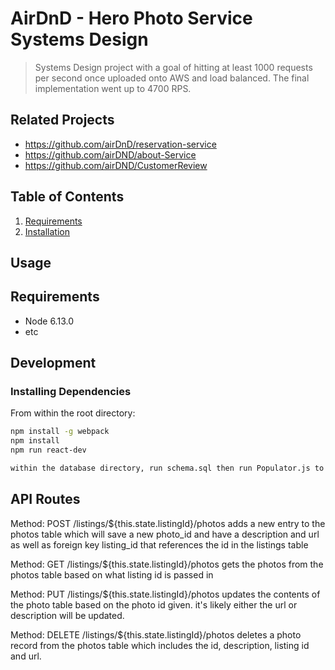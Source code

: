 # AirDnD - Hero Photo Service Systems Design

> Systems Design project with a goal of hitting at least 1000 requests per second once uploaded onto AWS and load balanced. The final implementation went up to 4700 RPS.

## Related Projects

  - https://github.com/airDnD/reservation-service
  - https://github.com/airDND/about-Service
  - https://github.com/airDND/CustomerReview

## Table of Contents

1. [Requirements](#requirements)
2. [Installation](#development)

## Usage

> 

## Requirements

- Node 6.13.0
- etc

## Development

### Installing Dependencies

From within the root directory:

```sh
npm install -g webpack
npm install
npm run react-dev

within the database directory, run schema.sql then run Populator.js to populate the database.
```
## API Routes

Method: POST /listings/${this.state.listingId}/photos adds a new entry to the photos table which will save a new photo_id and have a description and url as well as foreign key listing_id that references the id in the listings table

Method: GET /listings/${this.state.listingId}/photos gets the photos from the photos table based on what listing id is passed in

Method: PUT /listings/${this.state.listingId}/photos updates the contents of the photo table based on the photo id given. it's likely either the url or description will be updated.

Method: DELETE /listings/${this.state.listingId}/photos deletes a photo record from the photos table which includes the id, description, listing id and url.
 

